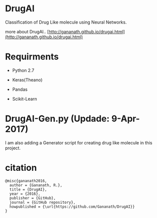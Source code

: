 # DrugAI
Classification of Drug Like molecule using Neural Networks.

more about DrugAI..
[http://gananath.github.io/drugai.html](http://gananath.github.io/drugai.html)
# Requirments
- Python 2.7

- Keras(Theano)

- Pandas

- Scikit-Learn

# DrugAI-Gen.py (Updade: 9-Apr-2017)
I am also adding a Generator script for creating drug like molecule in this project. 

# citation
```
@misc{gananath2016,
  author = {Gananath, R.},
  title = {DrugAI},
  year = {2016},
  publisher = {GitHub},
  journal = {GitHub repository},
  howpublished = {\url{https://github.com/Gananath/DrugAI}}
}
```
